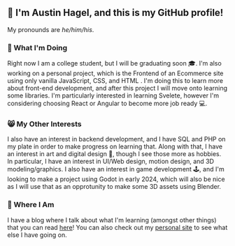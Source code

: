 <!--
**gmni-dev/gmni-dev** is a ✨ _special_ ✨ repository because its `README.md` (this file) appears on your GitHub profile.

Here are some ideas to get you started:

- 🔭 I’m currently working on ...
- 🌱 I’m currently learning ...
- 👯 I’m looking to collaborate on ...
- 🤔 I’m looking for help with ...
- 💬 Ask me about ...
- 📫 How to reach me: ...
- 😄 Pronouns: ...
- ⚡ Fun fact: ...
-->

## 👋 I'm Austin Hagel, and this is my GitHub profile!
My pronounds are _he/him/his_.

### 🤔 What I'm Doing
Right now I am a college student, but I will be graduating soon 🎓. I'm also working on a personal project, which is the Frontend of an Ecommerce site using only vanilla JavaScript, CSS, and HTML . I'm doing this to learn more about front-end development, and after this project I will move onto learning some libraries. I'm particularly interested in learning Svelete, however I'm considering choosing React or Angular to become more job ready 💻.

### 😸 My Other Interests
I also have an interest in backend development, and I have SQL and PHP on my plate in order to make progress on learning that. Along with that, I have an interest in art and digital design 🎨, though I see those more as hobbies. In particular, I have an interest in UI/Web design, motion design, and 3D modeling/graphics. I also have an interest in game development 🕹️, and I'm looking to make a project using Godot in early 2024, which will also be nice as I will use that as an opprotunity to make some 3D assets using Blender.

### 📍 Where I Am
I have a blog where I talk about what I'm learning (amongst other things) that you can read [here](https://austin.fo/blog)! You can also check out my [personal site](https://austin.fo/) to see what else I have going on.
